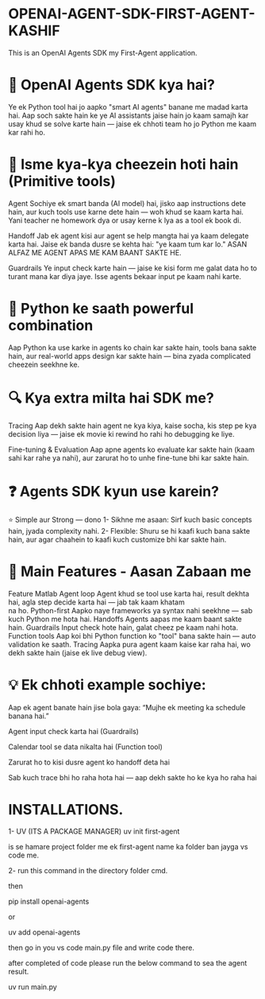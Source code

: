 # OPENAI-AGENT-SDK-FIRST-AGENT-KASHIF
This is an OpenAI Agents SDK my First-Agent application. 

# 🔧 OpenAI Agents SDK kya hai?
Ye ek Python tool hai jo aapko "smart AI agents" banane me madad karta hai. Aap soch sakte hain ke ye AI assistants jaise hain jo kaam samajh kar usay khud se solve karte hain — jaise ek chhoti team ho jo Python me kaam kar rahi ho.

# 🧱 Isme kya-kya cheezein hoti hain (Primitive tools)
Agent
Sochiye ek smart banda (AI model) hai, jisko aap instructions dete hain, aur kuch tools use karne dete hain — woh khud se kaam karta hai. Yani teacher ne homework dya or usay kerne k lya as a tool ek book di. 

Handoff
Jab ek agent kisi aur agent se help mangta hai ya kaam delegate karta hai. Jaise ek banda dusre se kehta hai: "ye kaam tum kar lo." ASAN ALFAZ ME AGENT APAS ME KAM BAANT SAKTE HE.

Guardrails
Ye input check karte hain — jaise ke kisi form me galat data ho to turant mana kar diya jaye. Isse agents bekaar input pe kaam nahi karte.


# 🐍 Python ke saath powerful combination
Aap Python ka use karke in agents ko chain kar sakte hain, tools bana sakte hain, aur real-world apps design kar sakte hain — bina zyada complicated cheezein seekhne ke.

# 🔍 Kya extra milta hai SDK me?
Tracing
Aap dekh sakte hain agent ne kya kiya, kaise socha, kis step pe kya decision liya — jaise ek movie ki rewind ho rahi ho debugging ke liye.

Fine-tuning & Evaluation
Aap apne agents ko evaluate kar sakte hain (kaam sahi kar rahe ya nahi), aur zarurat ho to unhe fine-tune bhi kar sakte hain.

# ❓ Agents SDK kyun use karein?
⭐ Simple aur Strong — dono
1- Sikhne me asaan: Sirf kuch basic concepts hain, jyada complexity nahi.
2- Flexible: Shuru se hi kaafi kuch bana sakte hain, aur agar chaahein to kaafi kuch customize bhi kar sakte hain.


# 🧰 Main Features - Aasan Zabaan me
Feature	Matlab
Agent loop	    Agent khud se tool use karta hai, result dekhta hai, agla step decide karta hai — jab tak kaam khatam   
                na ho.
Python-first	Aapko naye frameworks ya syntax nahi seekhne — sab kuch Python me hota hai.
Handoffs	    Agents aapas me kaam baant sakte hain.
Guardrails	    Input check hote hain, galat cheez pe kaam nahi hota.
Function tools	Aap koi bhi Python function ko "tool" bana sakte hain — auto validation ke saath.
Tracing	        Aapka pura agent kaam kaise kar raha hai, wo dekh sakte hain (jaise ek live debug view).

# 💡 Ek chhoti example sochiye:
Aap ek agent banate hain jise bola gaya: “Mujhe ek meeting ka schedule banana hai.”

Agent input check karta hai (Guardrails)

Calendar tool se data nikalta hai (Function tool)

Zarurat ho to kisi dusre agent ko handoff deta hai

Sab kuch trace bhi ho raha hota hai — aap dekh sakte ho ke kya ho raha hai

# INSTALLATIONS.

1- UV (ITS A PACKAGE MANAGER)
uv init first-agent

is se hamare project folder me ek first-agent name ka folder ban jayga vs code me.

2- run this command in the directory folder cmd.

then

pip install openai-agents

or

uv add openai-agents

then go in you vs code main.py file and write code there.

after completed of code please run the below command to sea the agent result.

uv run main.py
